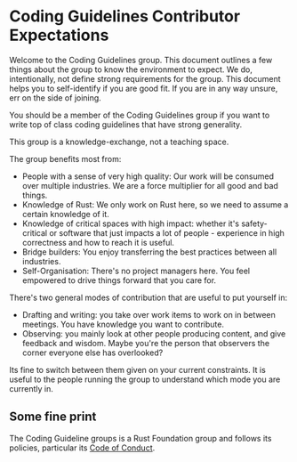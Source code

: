 # Coding Guidelines Contributor Expectations

Welcome to the Coding Guidelines group. This document outlines a few things about the group to know the environment to expect. We do, intentionally, not define strong requirements for the group. This document helps you to self-identify if you are good fit. If you are in any way unsure, err on the side of joining.

You should be a member of the Coding Guidelines group if you want to write top of class coding guidelines that have strong generality.

This group is a knowledge-exchange, not a teaching space.

The group benefits most from:
* People with a sense of very high quality: Our work will be consumed over multiple industries. We are a force multiplier for all good and bad things.
* Knowledge of Rust: We only work on Rust here, so we need to assume a certain knowledge of it.
* Knowledge of critical spaces with high impact: whether it's safety-critical or software that just impacts a lot of people - experience in high correctness and how to reach it is useful.
* Bridge builders: You enjoy transferring the best practices between all industries.
* Self-Organisation: There's no project managers here. You feel empowered to drive things forward that you care for.

There's two general modes of contribution that are useful to put yourself in:
* Drafting and writing: you take over work items to work on in between meetings. You have knowledge you want to contribute.
* Observing: you mainly look at other people producing content, and give feedback and wisdom. Maybe you're the person that observers the corner everyone else has overlooked?

Its fine to switch between them given on your current constraints. It is useful to the people running the group to understand which mode you are currently in.

## Some fine print

The Coding Guideline groups is a Rust Foundation group and follows its policies, particular its [Code of Conduct](https://foundation.rust-lang.org/policies/code-of-conduct/).
